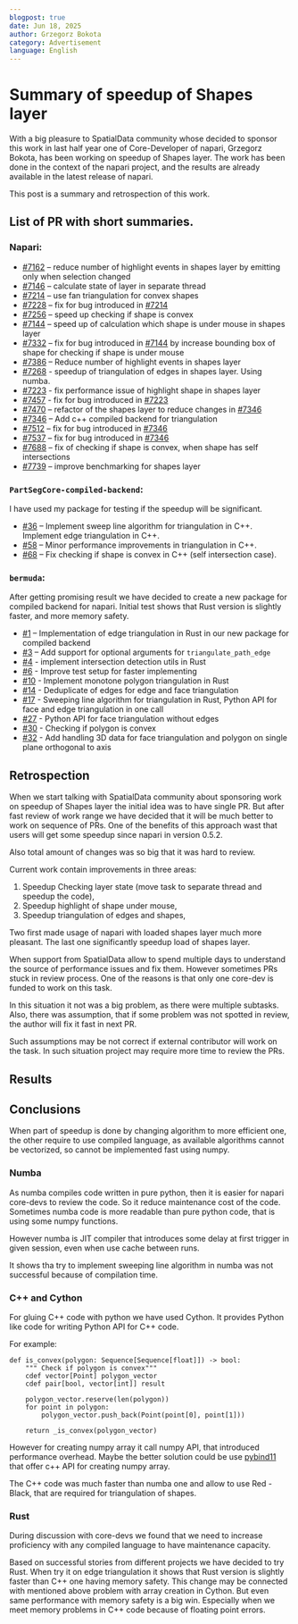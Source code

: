 ```yaml
---
blogpost: true
date: Jun 18, 2025
author: Grzegorz Bokota
category: Advertisement
language: English
---
```


# Summary of speedup of Shapes layer

With a big pleasure to SpatialData community whose decided to sponsor this work in last half year one of Core-Developer of napari, Grzegorz Bokota, has been working on speedup of Shapes layer. The work has been done in the context of the napari project, and the results are already available in the latest release of napari.

This post is a summary and retrospection of this work.

## List of PR with short summaries. 

### Napari:

* [#7162](https://github.com/napari/napari/pull/7162) – reduce number of highlight events in shapes layer by emitting only when selection changed
* [#7146](https://github.com/napari/napari/pull/7146) – calculate state of layer in separate thread
* [#7214](https://github.com/napari/napari/pull/7214) – use fan triangulation for convex shapes
* [#7228](https://github.com/napari/napari/pull/7228) – fix for bug introduced in [#7214](https://github.com/napari/napari/pull/7214)
* [#7256](https://github.com/napari/napari/pull/7256) – speed up checking if shape is convex 
* [#7144](https://github.com/napari/napari/pull/7144) – speed up of calculation which shape is under mouse in shapes layer
* [#7332](https://github.com/napari/napari/pull/7332) – fix for bug introduced in [#7144](https://github.com/napari/napari/pull/7144) by increase bounding box of shape for checking if shape is under mouse
* [#7386](https://github.com/napari/napari/pull/7386) – Reduce number of highlight events in shapes layer
* [#7268](https://github.com/napari/napari/pull/7268) - speedup of triangulation of edges in shapes layer. Using numba.
* [#7223](https://github.com/napari/napari/pull/7223) - fix performance issue of highlight shape in shapes layer
* [#7457](https://github.com/napari/napari/pull/7457) - fix for bug introduced in [#7223](https://github.com/napari/napari/pull/7223)
* [#7470](https://github.com/napari/napari/pull/7470) – refactor of the shapes layer to reduce changes in [#7346](https://github.com/napari/napari/pull/7346)
* [#7346](https://github.com/napari/napari/pull/7346) – Add c++ compiled backend for triangulation 
* [#7512](https://github.com/napari/napari/pull/7512) – fix for bug introduced in [#7346](https://github.com/napari/napari/pull/7346)
* [#7537](https://github.com/napari/napari/pull/7537) – fix for bug introduced in [#7346](https://github.com/napari/napari/pull/7346)
* [#7688](https://github.com/napari/napari/pull/7688) – fix of checking if shape is convex, when shape has self intersections
* [#7739](https://github.com/napari/napari/pull/7739) – improve benchmarking for shapes layer

### `PartSegCore-compiled-backend`:

I have used my package for testing if the speedup will be significant. 

* [#36](https://github.com/4DNucleome/PartSegCore-compiled-backend/pull/36) – Implement sweep line algorithm for triangulation in C++. Implement edge triangulation in C++.
* [#58](https://github.com/4DNucleome/PartSegCore-compiled-backend/pull/58) – Minor performance improvements in triangulation in C++.
* [#68](https://github.com/4DNucleome/PartSegCore-compiled-backend/pull/68) – Fix checking if shape is convex in C++ (self intersection case).


### `bermuda`:

After getting promising result we have decided to create a new package for compiled backend for napari.
Initial test shows that Rust version is slightly faster, and more memory safety.

* [#1](https://github.com/napari/bermuda/pull/1) – Implementation of edge triangulation in Rust in our new package for compiled backend
* [#3](https://github.com/napari/bermuda/pull/3) – Add support for optional arguments for `triangulate_path_edge`
* [#4](https://github.com/napari/bermuda/pull/4) - implement intersection detection utils in Rust
* [#6](https://github.com/napari/bermuda/pull/6) - Improve test setup for faster implementing
* [#10](https://github.com/napari/bermuda/pull/10) - Implement monotone polygon triangulation in Rust
* [#14](https://github.com/napari/bermuda/pull/14) - Deduplicate of edges for edge and face triangulation
* [#17](https://github.com/napari/bermuda/pull/17) - Sweeping line algorithm for triangulation in Rust, Python API for face and edge triangulation in one call
* [#27](https://github.com/napari/bermuda/pull/27) - Python API for face triangulation without edges
* [#30](https://github.com/napari/bermuda/pull/30) - Checking if polygon is convex 
* [#32](https://github.com/napari/bermuda/pull/32) - Add handling 3D data for face triangulation and polygon on single plane orthogonal to axis


## Retrospection 

When we start talking with SpatialData community about sponsoring 
work on speedup of Shapes layer the initial idea was to have single PR. 
But after fast review of work range we have decided that it will be 
much better to work on sequence of PRs. One of the benefits of this
approach wast that users will get some speedup since napari in version 0.5.2. 

Also total amount of changes was so big that it was hard to review. 

Current work contain improvements in three areas:

1. Speedup Checking layer state (move task to separate thread and speedup the code),
2. Speedup highlight of shape under mouse,
3. Speedup triangulation of edges and shapes,

Two first made usage of napari with loaded shapes layer much more pleasant.
The last one significantly speedup load of shapes layer.

When support from SpatialData allow to spend multiple days to understand the source 
of performance issues and fix them. However sometimes PRs stuck in review process.
One of the reasons is that only one core-dev is funded to work on this task. 

In this situation it not was a big problem, as there were multiple subtasks. 
Also, there was assumption, that if some problem was not spotted in review,
the author will fix it fast in next PR.

Such assumptions may be not correct if external contributor will work on the task.
In such situation project may require more time to review the PRs.

## Results

## Conclusions 

When part of speedup is done by changing algorithm to more efficient one, 
the other require to use compiled language, as available algorithms cannot be vectorized, so cannot 
be implemented fast using numpy.

### Numba 

As numba compiles code written in pure python,
then it is easier for napari core-devs to review the code.
So it reduce maintenance cost of the code. 
Sometimes numba code is more readable than pure python code, that is 
using some numpy functions.

However numba is JIT compiler that introduces some delay at first trigger in given session, even when use
cache between runs.

It shows tha try to implement sweeping line algorithm in numba was not successful because of compilation time.

### C++ and Cython 

For gluing C++ code with python we have used Cython. It provides 
Python like code for writing Python API for C++ code.

For example:

```cython
def is_convex(polygon: Sequence[Sequence[float]]) -> bool:
    """ Check if polygon is convex"""
    cdef vector[Point] polygon_vector
    cdef pair[bool, vector[int]] result

    polygon_vector.reserve(len(polygon))
    for point in polygon:
        polygon_vector.push_back(Point(point[0], point[1]))

    return _is_convex(polygon_vector)
```

However for creating numpy array it call numpy API, that introduced performance overhead.
Maybe the better solution could be use [pybind11](https://github.com/pybind/pybind11) 
that offer c++ API for creating numpy array.

The C++ code was much faster than numba one and allow to use Red - Black, that are required for triangulation of shapes. 

### Rust

During discussion with core-devs we found that we need to increase proficiency with 
any compiled language to have maintenance capacity. 

Based on successful stories from different projects we have decided to try Rust.
When try it on edge triangulation it shows that Rust version is slightly faster than C++ one having memory safety.
This change may be connected with mentioned above problem with array creation in Cython.
But even same performance with memory safety is a big win.
Especially when we meet memory problems in C++ code because of floating point errors.

